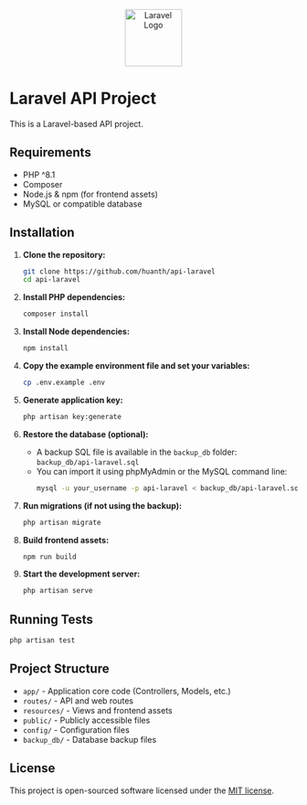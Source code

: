<p align="center">
  <img src="https://laravel.com/img/logomark.min.svg" alt="Laravel Logo" width="100">
</p>

# Laravel API Project

This is a Laravel-based API project.

## Requirements

- PHP ^8.1
- Composer
- Node.js & npm (for frontend assets)
- MySQL or compatible database

## Installation

1. **Clone the repository:**
   ```sh
   git clone https://github.com/huanth/api-laravel
   cd api-laravel
   ```

2. **Install PHP dependencies:**
   ```sh
   composer install
   ```

3. **Install Node dependencies:**
   ```sh
   npm install
   ```

4. **Copy the example environment file and set your variables:**
   ```sh
   cp .env.example .env
   ```

5. **Generate application key:**
   ```sh
   php artisan key:generate
   ```

6. **Restore the database (optional):**
   - A backup SQL file is available in the `backup_db` folder:  
     `backup_db/api-laravel.sql`
   - You can import it using phpMyAdmin or the MySQL command line:
     ```sh
     mysql -u your_username -p api-laravel < backup_db/api-laravel.sql
     ```

7. **Run migrations (if not using the backup):**
   ```sh
   php artisan migrate
   ```

8. **Build frontend assets:**
   ```sh
   npm run build
   ```

9. **Start the development server:**
   ```sh
   php artisan serve
   ```

## Running Tests

```sh
php artisan test
```

## Project Structure

- `app/` - Application core code (Controllers, Models, etc.)
- `routes/` - API and web routes
- `resources/` - Views and frontend assets
- `public/` - Publicly accessible files
- `config/` - Configuration files
- `backup_db/` - Database backup files

## License

This project is open-sourced software licensed under the [MIT license](LICENSE).
